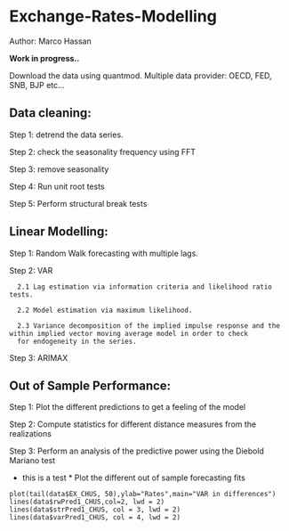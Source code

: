 # Exchange-Rates-Modelling

Author: Marco Hassan

**Work in progress..**

Download the data using quantmod. Multiple data provider: OECD, FED, SNB, BJP etc...

## Data cleaning:

Step 1: detrend the data series.

Step 2: check the seasonality frequency using FFT

Step 3: remove seasonality

Step 4: Run unit root tests

Step 5: Perform structural break tests

## Linear Modelling:

Step 1: Random Walk forecasting with multiple lags.

Step 2: VAR 
    
      2.1 Lag estimation via information criteria and likelihood ratio tests.
      
      2.2 Model estimation via maximum likelihood. 
      
      2.3 Variance decomposition of the implied impulse response and the within implied vector moving average model in order to check
      for endogeneity in the series.

Step 3: ARIMAX

## Out of Sample Performance:

Step 1: Plot the different predictions to get a feeling of the model

Step 2: Compute statistics for different distance measures from the realizations

Step 3: Perform an analysis of the predictive power using the Diebold Mariano test


* this is a test *
Plot the different out of sample forecasting fits
```{r}
plot(tail(data$EX_CHUS, 50),ylab="Rates",main="VAR in differences")
lines(data$rwPred1_CHUS,col=2, lwd = 2)
lines(data$strPred1_CHUS, col = 3, lwd = 2)
lines(data$varPred1_CHUS, col = 4, lwd = 2)
```
